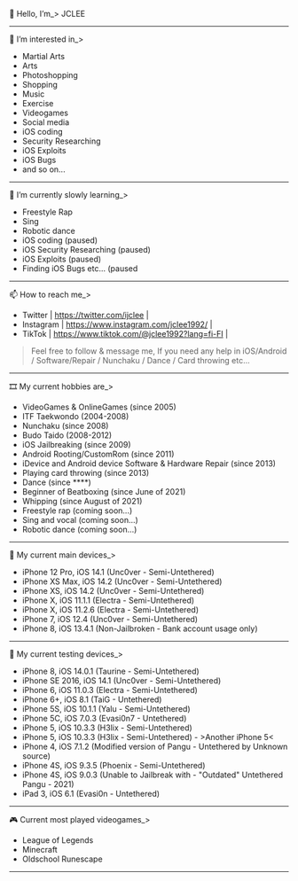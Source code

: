 👋 Hello, I’m_> JCLEE
_____________________________________________________________________________________________________________________________
👀 I’m interested in_>
- Martial Arts
- Arts
- Photoshopping
- Shopping
- Music
- Exercise
- Videogames
- Social media
- iOS coding
- Security Researching 
- iOS Exploits
- iOS Bugs
- and so on...
_____________________________________________________________________________________________________________________________
🌱 I’m currently slowly learning_>
- Freestyle Rap
- Sing
- Robotic dance
- iOS coding (paused)
- iOS Security Researching (paused)
- iOS Exploits (paused)
- Finding iOS Bugs etc... (paused
_____________________________________________________________________________________________________________________________
📫 How to reach me_>
- Twitter | https://twitter.com/ijclee |
- Instagram | https://www.instagram.com/jclee1992/ |
- TikTok | https://www.tiktok.com/@jclee1992?lang=fi-FI |
> Feel free to follow & message me, If you need any help in iOS/Android / Software/Repair / Nunchaku / Dance / Card throwing etc...
_____________________________________________________________________________________________________________________________
🎞 My current hobbies are_> 
- VideoGames & OnlineGames (since 2005)
- ITF Taekwondo (2004-2008)
- Nunchaku (since 2008) 
- Budo Taido (2008-2012)
- iOS Jailbreaking (since 2009)
- Android Rooting/CustomRom (since 2011)
- iDevice and Android device Software & Hardware Repair (since 2013)
- Playing card throwing (since 2013)
- Dance (since ****)
- Beginner of Beatboxing (since June of 2021)
- Whipping (since August of 2021)
- Freestyle rap (coming soon...)
- Sing and vocal (coming soon...)
- Robotic dance (coming soon...)
_____________________________________________________________________________________________________________________________
📱 My current main devices_> 
- iPhone 12 Pro, iOS 14.1 (Unc0ver - Semi-Untethered)
- iPhone XS Max, iOS 14.2 (Unc0ver - Semi-Untethered)
- iPhone XS, iOS 14.2 (Unc0ver - Semi-Untethered)
- iPhone X, iOS 11.1.1 (Electra - Semi-Untethered)
- iPhone X, iOS 11.2.6 (Electra - Semi-Untethered)
- iPhone 7, iOS 12.4 (Unc0ver - Semi-Untethered)
- iPhone 8, iOS 13.4.1 (Non-Jailbroken - Bank account usage only)
_____________________________________________________________________________________________________________________________
📴 My current testing devices_>
- iPhone 8, iOS 14.0.1 (Taurine - Semi-Untethered)
- iPhone SE 2016, iOS 14.1 (Unc0ver - Semi-Untethered)
- iPhone 6, iOS 11.0.3 (Electra - Semi-Untethered)
- iPhone 6+, iOS 8.1 (TaiG - Untethered)
- iPhone 5S, iOS 10.1.1 (Yalu - Semi-Untethered)
- iPhone 5C, iOS 7.0.3 (Evasi0n7 - Untethered)
- iPhone 5, iOS 10.3.3 (H3lix - Semi-Untethered)
- iPhone 5, iOS 10.3.3 (H3lix - Semi-Untethered) - >Another iPhone 5<
- iPhone 4, iOS 7.1.2 (Modified version of Pangu - Untethered by Unknown source)
- iPhone 4S, iOS 9.3.5 (Phoenix - Semi-Untethered) 
- iPhone 4S, iOS 9.0.3 (Unable to Jailbreak with - "Outdated" Untethered Pangu - 2021)
- iPad 3, iOS 6.1 (Evasi0n - Untethered)
_____________________________________________________________________________________________________________________________
🎮 Current most played videogames_>
- League of Legends
- Minecraft
- Oldschool Runescape
_____________________________________________________________________________________________________________________________
